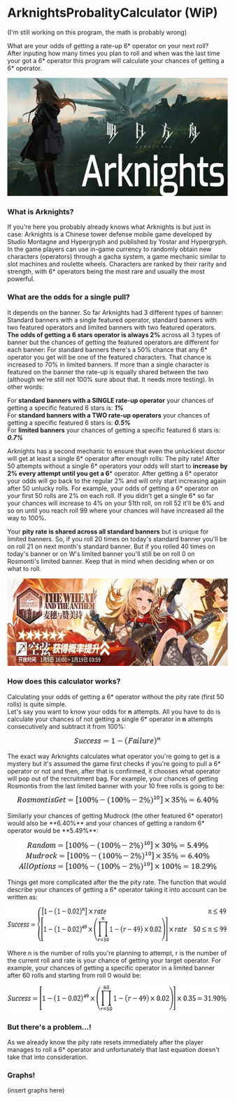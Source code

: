 # ArknightsProbalityCalculator (WiP)
(I'm still working on this program, the math is probably wrong)  

What are your odds of getting a rate-up 6* operator on your next roll?  
After inputing how many times you plan to roll and when was the last time your got a 6* operator this program will calculate your chances of getting a 6* operator.

<p align="center">
  <img width="640" height="270" src="https://github.com/Montevani/ArknightsProbalityCalculator/blob/main/pictures/ArkLogo.jpg">
</p>

### What is Arknights?
If you're here you probably already knows what Arknights is but just in case: Arknights is a Chinese tower defense mobile game developed by Studio Montagne and Hypergryph and published by Yostar and Hypergryph. In the game players can use in-game currency to randomly obtain new characters (operators) through a gacha system, a game mechanic similar to slot machines and roulette wheels. Characters are ranked by their rarity and strength, with 6* operators being the most rare and usually the most powerful.

### What are the odds for a single pull?
It depends on the banner. So far Arknights had 3 different types of banner:
Standard banners with a single featured operator, standard banners with two featured operators and limited banners with two featured operators.
**The odds of getting a 6 stars operator is always 2%** across all 3 types of banner but the chances of getting the featured operators are different for each banner:
For standard banners there's a 50% chance that any 6* operator you get will be one of the featured characters. That chance is increased to 70% in limited banners. If more than a single character is featured on the banner the rate-up is equally shared between the two (although we're still not 100% sure about that. It needs more testing).
In other words:

For **standard banners with a SINGLE rate-up operator** your chances of getting a specific featured 6 stars is: ***1%***  
For **standard banners with a TWO rate-up operators** your chances of getting a specific featured 6 stars is: ***0.5%***  
For **limited banners** your chances of getting a specific featured 6 stars is: ***0.7%***  

Arknights has a second mechanic to ensure that even the unluckiest doctor will get at least a single 6* operator after enough rolls: The pity rate!
After 50 attempts without a single 6* operators your odds will start to **increase by 2% every attempt until you get a 6*** operator. After getting a 6* operator your odds will go back to the regular 2% and will only start increasing again after 50 unlucky rolls.
For example, your odds of getting a 6* operator on your first 50 rolls are 2% on each roll. If you didn't get a single 6* so far your chances will increase to 4% on your 51th roll, on roll 52 it'll be 6% and so on until you reach roll 99 where your chances will have increased all the way to 100%.  

Your **pity rate is shared across all standard banners** but is unique for limited banners. So, if you roll 20 times on today's standard banner you'll be on roll 21 on next month's standard banner. But if you rolled 40 times on today's banner or on W's limited banner you'll still be on roll 0 on Rosmonti's limited banner. Keep that in mind when deciding when or on what to roll.

<p align="center">
  <img width="640" height="200" src="https://github.com/Montevani/ArknightsProbalityCalculator/blob/main/pictures/Banner.jpg">
</p>  

### How does this calculator works?
Calculating your odds of getting a 6* operator without the pity rate (first 50 rolls) is quite simple.  
Let's say you want to know your odds for **n** attempts. All you have to do is calculate your chances of not getting a single 6* operator in **n** attempts consecutively and subtract it from 100%:
<p align="center">
  <img width="200" height="20" src="https://github.com/Montevani/ArknightsProbalityCalculator/blob/main/pictures/Eq1.jpg">
</p>
The exact way Arknights calculates what operator you're going to get is a mystery but it's assumed the game first checks if you're going to pull a 6* operator or not and then, after that is confirmed, it chooses what operator will pop out of the recruitment bag.
For example, your chances of getting Rosmontis from the last limited banner with your 10 free rolls is going to be:  
<p align="center">
  <img width="465" height="20" src="https://github.com/Montevani/ArknightsProbalityCalculator/blob/main/pictures/Eq2.jpg">
</p>
Similarly your chances of getting Mudrock (the other featured 6* operator) would also be **6.40%** and your chances of getting a random 6* operator would be **5.49%**:
<p align="center">
  <img width="455" height="70" src="https://github.com/Montevani/ArknightsProbalityCalculator/blob/main/pictures/Eq5.jpg">
</p>
Things get more complicated after the the pity rate. The function that would describe your chances of getting a 6* operator taking it into account can be written as:
<p align="center">
  <img width="630" height="80" src="https://github.com/Montevani/ArknightsProbalityCalculator/blob/main/pictures/Eq3.jpg">
</p>  
Where n is the number of rolls you're planning to attempt, r is the number of the current roll and rate is your chance of getting your target operator.  
For example, your chances of getting a specific operator in a limited banner after 60 rolls and starting from roll 0 would be:
<p align="center">
  <img width="585" height="60" src="https://github.com/Montevani/ArknightsProbalityCalculator/blob/main/pictures/Eq4.jpg">
</p>

### But there's a problem...!
As we already know the pity rate resets immediately after the player manages to roll a 6* operator and unfortunately that last equation doesn't take that into consideration. 

### Graphs!

(insert graphs here)
